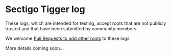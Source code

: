 # Sectigo Tigger log

These logs, which are intended for testing, accept roots that are not publicly trusted and that have been submitted by community members.

We welcome [Pull Requests to add other roots](/CONTRIBUTING.md) to these logs.

More details coming soon...